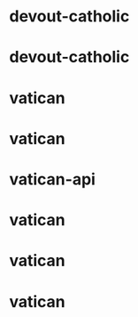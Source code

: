 # devout-catholic
# devout-catholic
# vatican
# vatican
# vatican-api
# vatican
# vatican
# vatican
